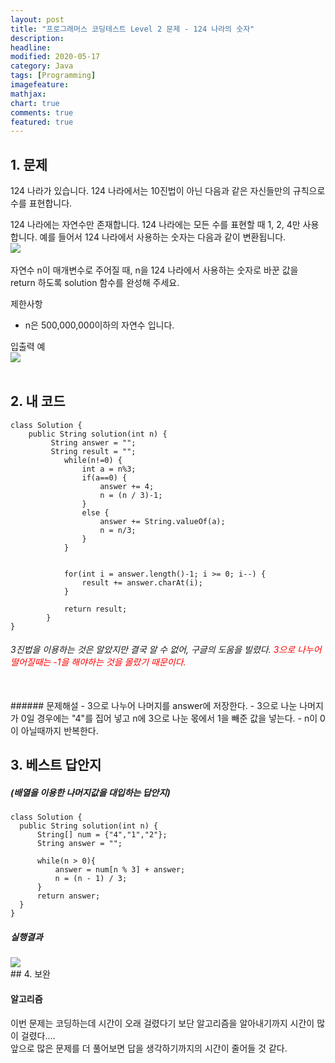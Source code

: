 ```yaml
---
layout: post
title: "프로그래머스 코딩테스트 Level 2 문제 - 124 나라의 숫자"     
description: 
headline:
modified: 2020-05-17
category: Java
tags: [Programming]
imagefeature:
mathjax:
chart: true
comments: true
featured: true
---
```



## 1. 문제

124 나라가 있습니다. 124 나라에서는 10진법이 아닌 다음과 같은 자신들만의 규칙으로 수를 표현합니다.

124 나라에는 자연수만 존재합니다.
124 나라에는 모든 수를 표현할 때 1, 2, 4만 사용합니다.
예를 들어서 124 나라에서 사용하는 숫자는 다음과 같이 변환됩니다.
<br>
<img src="{{ site.url }}/images/124nara1.jpg">  
<br>
자연수 n이 매개변수로 주어질 때, n을 124 나라에서 사용하는 숫자로 바꾼 값을 return 하도록 solution 함수를 완성해 주세요.

제한사항
- n은 500,000,000이하의 자연수 입니다.   

입출력 예<br>
<img src="{{ site.url }}/images/124nara2.jpg">  
<br>

## 2. 내 코드 

```
class Solution {
    public String solution(int n) {
         String answer = "";
         String result = "";
	        while(n!=0) {
	        	int a = n%3;
	        	if(a==0) {
	        		answer += 4;
	        		n = (n / 3)-1;
	        	}
	        	else {
	        		answer += String.valueOf(a);
	        		n = n/3;
	        	}   	
	        }
	  
	        
	        for(int i = answer.length()-1; i >= 0; i--) {
	        	result += answer.charAt(i);
	        }
	        
	        return result;
	    }
}
```
  
###### 3진법을 이용하는 것은 알았지만 결국 알 수 없어, 구글의 도움을 빌렸다. <span style="color:red">3으로 나누어 떨어질때는 -1을 해야하는 것을 몰랐기 때문이다.</span>   
<br>
###### 문제해설     
- 3으로 나누어 나머지를 answer에 저장한다.    
- 3으로 나눈 나머지가 0일 경우에는 "4"를 집어 넣고 n에 3으로 나눈 몫에서 1을 빼준 값을 넣는다.  
- n이 0이 아닐때까지 반복한다.   
<br>
  
## 3. 베스트 답안지

##### (배열을 이용한 나머지값을 대입하는 답안지)

```
class Solution {
  public String solution(int n) {
      String[] num = {"4","1","2"};
      String answer = "";

      while(n > 0){
          answer = num[n % 3] + answer;
          n = (n - 1) / 3;
      }
      return answer;
  }
}
```

##### 실행결과<br>
<img src="{{ site.url }}/images/124nara3.jpg">  

<br>
## 4. 보완   

#### 알고리즘     

이번 문제는 코딩하는데 시간이 오래 걸렸다기 보단 알고리즘을 알아내기까지 시간이 많이 걸렸다....    
앞으로 많은 문제를 더 풀어보면 답을 생각하기까지의 시간이 줄어들 것 같다.   
<br>
